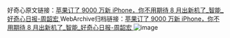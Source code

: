 好奇心原文链接：[苹果订了 9000 万新 iPhone，你不用期待 8 月出新机了_智能_好奇心日报-周韶宏 ](https://www.qdaily.com/articles/11870.html)
WebArchive归档链接：[苹果订了 9000 万新 iPhone，你不用期待 8 月出新机了_智能_好奇心日报-周韶宏 ](http://web.archive.org/web/20190623171543/https://www.qdaily.com/articles/11870.html)
![image](http://ww3.sinaimg.cn/large/007d5XDply1g3wbbv1a1rj30u02dkqp3)